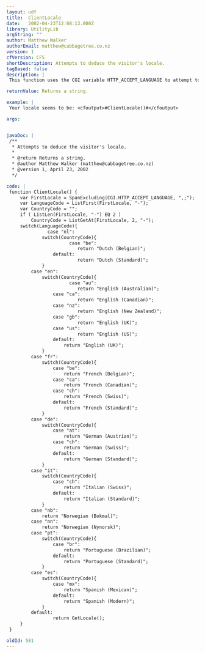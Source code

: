 ```yaml
---
layout: udf
title:  ClientLocale
date:   2002-04-23T12:08:13.000Z
library: UtilityLib
argString: ""
author: Matthew Walker
authorEmail: matthew@cabbagetree.co.nz
version: 1
cfVersion: CF5
shortDescription: Attempts to deduce the visitor's locale.
tagBased: false
description: |
 This function uses the CGI variable HTTP_ACCEPT_LANGUAGE to attempt to choose an appropriate locale for the visitor. You could then use this locale when displaying dates, numbers, etc. or handling data entered by the visitor.

returnValue: Returns a string.

example: |
 Your locale seems to be: <cfoutput>#ClientLocale()#</cfoutput>

args:


javaDoc: |
 /**
  * Attempts to deduce the visitor's locale.
  * 
  * @return Returns a string. 
  * @author Matthew Walker (matthew@cabbagetree.co.nz) 
  * @version 1, April 23, 2002 
  */

code: |
 function ClientLocale() {
     var FirstLocale = SpanExcluding(CGI.HTTP_ACCEPT_LANGUAGE, ",;");
     var LanguageCode = ListFirst(FirstLocale, "-");
     var CountryCode = "";
     if ( ListLen(FirstLocale, "-") EQ 2 )
         CountryCode = ListGetAt(FirstLocale, 2, "-");
     switch(LanguageCode){
               case "nl":
             switch(CountryCode){
                       case "be":
                          return "Dutch (Belgian)";
                 default:
                          return "Dutch (Standard)";
             }        
         case "en":
             switch(CountryCode){
                       case "au":
                          return "English (Australian)";
                 case "ca":
                          return "English (Canadian)";
                 case "nz":
                          return "English (New Zealand)";
                 case "gb":
                          return "English (UK)";
                 case "us":
                          return "English (US)";
                 default:
                     return "English (UK)";
             }        
         case "fr":
             switch(CountryCode){
                 case "be":
                     return "French (Belgian)";
                 case "ca":
                     return "French (Canadian)";
                 case "ch":
                     return "French (Swiss)";
                 default:
                     return "French (Standard)";
             }
         case "de":
             switch(CountryCode){
                 case "at":
                     return "German (Austrian)";
                 case "ch":
                     return "German (Swiss)";
                 default:
                     return "German (Standard)";
             }        
         case "it":
             switch(CountryCode){
                 case "ch":
                     return "Italian (Swiss)";
                 default:
                     return "Italian (Standard)";
             }    
         case "nb":
             return "Norwegian (Bokmal)";    
         case "nn":
             return "Norwegian (Nynorsk)";
         case "pt":
             switch(CountryCode){
                 case "br":
                     return "Portuguese (Brazilian)";
                 default:
                     return "Portuguese (Standard)";
             }    
         case "es":
             switch(CountryCode){
                 case "mx":
                     return "Spanish (Mexican)";
                 default:
                     return "Spanish (Modern)";
             }        
         default:
                 return GetLocale();
     }        
 }

oldId: 581
---
```


